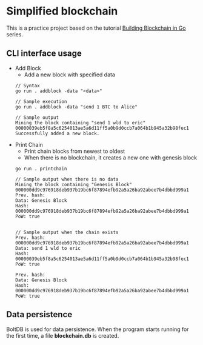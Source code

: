 Simplified blockchain
====

This is a practice project based on the tutorial [Building Blockchain in Go](https://jeiwan.net/posts/building-blockchain-in-go-part-1/) series.

## CLI interface usage

- Add Block
    - Add a new block with specified data
    ```
    // Syntax
    go run . addblock -data "<data>"

    // Sample execution
    go run . addblock -data "send 1 BTC to Alice"
    
    // Sample output
    Mining the block containing "send 1 wld to eric"
    00000039eb5f8a5c6254013ae5a6d11ff5a0b9d0ccb7a064b1b945a32b98fec1
    Successfully added a new block.
    ```
- Print Chain
    - Print chain blocks from newest to oldest
    - When there is no blockchain, it creates a new one with genesis block
    ```
    go run . printchain

    // Sample output when there is no data
    Mining the block containing "Genesis Block"
    000000dd9c976918deb937b19bc6f87894efb92a5a26ba92abee7b4dbbd999a1
    Prev. hash: 
    Data: Genesis Block
    Hash: 000000dd9c976918deb937b19bc6f87894efb92a5a26ba92abee7b4dbbd999a1
    PoW: true


    // Sample output when the chain exists
    Prev. hash: 000000dd9c976918deb937b19bc6f87894efb92a5a26ba92abee7b4dbbd999a1
    Data: send 1 wld to eric
    Hash: 00000039eb5f8a5c6254013ae5a6d11ff5a0b9d0ccb7a064b1b945a32b98fec1
    PoW: true

    Prev. hash: 
    Data: Genesis Block
    Hash: 000000dd9c976918deb937b19bc6f87894efb92a5a26ba92abee7b4dbbd999a1
    PoW: true
    ```


## Data persistence

BoltDB is used for data persistence. When the program starts running for the first time, a file **blockchain.db** is created.